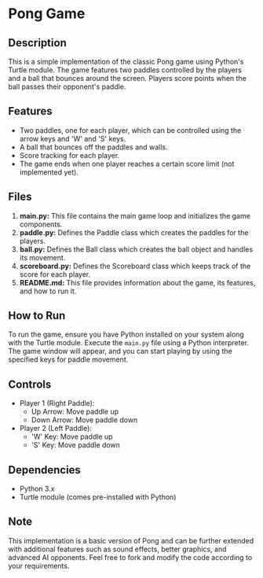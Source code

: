 # Pong Game

## Description
This is a simple implementation of the classic Pong game using Python's Turtle module. The game features two paddles controlled by the players and a ball that bounces around the screen. Players score points when the ball passes their opponent's paddle.

## Features
- Two paddles, one for each player, which can be controlled using the arrow keys and 'W' and 'S' keys.
- A ball that bounces off the paddles and walls.
- Score tracking for each player.
- The game ends when one player reaches a certain score limit (not implemented yet).

## Files
1. **main.py:** This file contains the main game loop and initializes the game components.
2. **paddle.py:** Defines the Paddle class which creates the paddles for the players.
3. **ball.py:** Defines the Ball class which creates the ball object and handles its movement.
4. **scoreboard.py:** Defines the Scoreboard class which keeps track of the score for each player.
5. **README.md:** This file provides information about the game, its features, and how to run it.

## How to Run
To run the game, ensure you have Python installed on your system along with the Turtle module. Execute the `main.py` file using a Python interpreter. The game window will appear, and you can start playing by using the specified keys for paddle movement.

## Controls
- Player 1 (Right Paddle):
  - Up Arrow: Move paddle up
  - Down Arrow: Move paddle down
- Player 2 (Left Paddle):
  - 'W' Key: Move paddle up
  - 'S' Key: Move paddle down

## Dependencies
- Python 3.x
- Turtle module (comes pre-installed with Python)

## Note
This implementation is a basic version of Pong and can be further extended with additional features such as sound effects, better graphics, and advanced AI opponents. Feel free to fork and modify the code according to your requirements.

